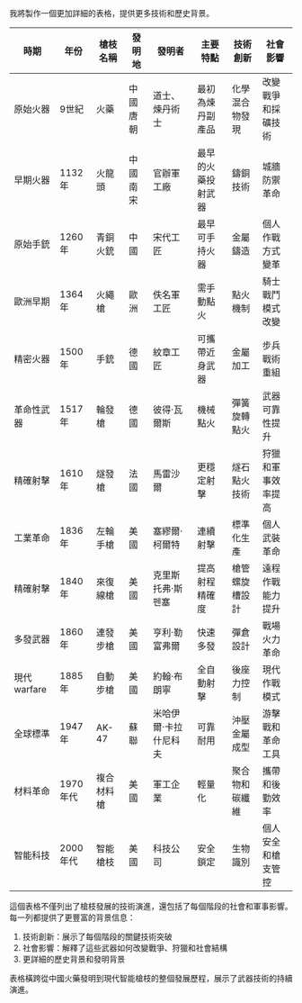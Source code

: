 我將製作一個更加詳細的表格，提供更多技術和歷史背景。

| 時期 | 年份 | 槍枝名稱 | 發明地 | 發明者 | 主要特點 | 技術創新 | 社會影響 |
|------|------|----------|--------|--------|----------|----------|----------|
| 原始火器 | 9世紀 | 火藥 | 中國唐朝 | 道士、煉丹術士 | 最初為煉丹副產品 | 化學混合物發現 | 改變戰爭和採礦技術 |
| 早期火器 | 1132年 | 火龍頭 | 中國南宋 | 官辦軍工廠 | 最早的火藥投射武器 | 鑄銅技術 | 城牆防禦革命 |
| 原始手銃 | 1260年 | 青銅火銃 | 中國 | 宋代工匠 | 最早可手持火器 | 金屬鑄造 | 個人作戰方式變革 |
| 歐洲早期 | 1364年 | 火繩槍 | 歐洲 | 佚名軍工匠 | 需手動點火 | 點火機制 | 騎士戰鬥模式改變 |
| 精密火器 | 1500年 | 手銃 | 德國 | 紋章工匠 | 可攜帶近身武器 | 金屬加工 | 步兵戰術重組 |
| 革命性武器 | 1517年 | 輪發槍 | 德國 | 彼得·瓦爾斯 | 機械點火 | 彈簧旋轉點火 | 武器可靠性提升 |
| 精確射擊 | 1610年 | 燧發槍 | 法國 | 馬雷沙爾 | 更穩定射擊 | 燧石點火技術 | 狩獵和軍事效率提高 |
| 工業革命 | 1836年 | 左輪手槍 | 美國 | 塞繆爾·柯爾特 | 連續射擊 | 標準化生產 | 個人武裝革命 |
| 精確射擊 | 1840年 | 來復線槍 | 美國 | 克里斯托弗·斯펜塞 | 提高射程精確度 | 槍管螺旋槽設計 | 遠程作戰能力提升 |
| 多發武器 | 1860年 | 連發步槍 | 美國 | 亨利·勒富弗爾 | 快速多發 | 彈倉設計 | 戰場火力革命 |
| 現代warfare | 1885年 | 自動步槍 | 美國 | 約翰·布朗寧 | 全自動射擊 | 後座力控制 | 現代作戰模式 |
| 全球標準 | 1947年 | AK-47 | 蘇聯 | 米哈伊爾·卡拉什尼科夫 | 可靠耐用 | 沖壓金屬成型 | 游擊戰和革命工具 |
| 材料革命 | 1970年代 | 複合材料槍 | 美國 | 軍工企業 | 輕量化 | 聚合物和碳纖維 | 攜帶和後勤效率 |
| 智能科技 | 2000年代 | 智能槍枝 | 美國 | 科技公司 | 安全鎖定 | 生物識別 | 個人安全和槍支管控 |

這個表格不僅列出了槍枝發展的技術演進，還包括了每個階段的社會和軍事影響。每一列都提供了更豐富的背景信息：

1. 技術創新：展示了每個階段的關鍵技術突破
2. 社會影響：解釋了這些武器如何改變戰爭、狩獵和社會結構
3. 更詳細的歷史背景和發明背景

表格橫跨從中國火藥發明到現代智能槍枝的整個發展歷程，展示了武器技術的持續演進。
